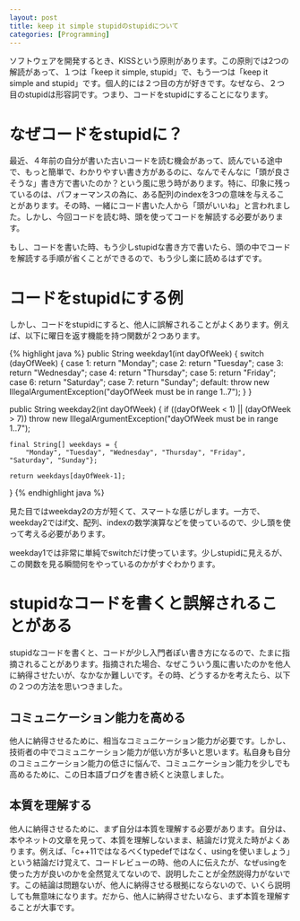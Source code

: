 ```yaml
---
layout: post
title: keep it simple stupidのstupidについて
categories: [Programming]
---
```

ソフトウェアを開発するとき、KISSという原則があります。この原則では2つの解読があって、１つは「keep it simple, stupid」で、もう一つは「keep it simple and stupid」です。個人的には２つ目の方が好きです。なぜなら、２つ目のstupidは形容詞です。つまり、コードをstupidにすることになります。

# なぜコードをstupidに？
最近、４年前の自分が書いた古いコードを読む機会があって、読んでいる途中で、もっと簡単で、わかりやすい書き方があるのに、なんでそんなに「頭が良さそうな」書き方で書いたのか？という風に思う時があります。特に、印象に残っているのは、パフォーマンスの為に、ある配列のindexを3つの意味を与えることがあります。その時、一緒にコード書いた人から「頭がいいね」と言われました。しかし、今回コードを読む時、頭を使ってコードを解読する必要があります。

もし、コードを書いた時、もう少しstupidな書き方で書いたら、頭の中でコードを解読する手順が省くことができるので、もう少し楽に読めるはずです。

# コードをstupidにする例
しかし、コードをstupidにすると、他人に誤解されることがよくあります。例えば、以下に曜日を返す機能を持つ関数が２つあります。

{% highlight java %}
public String weekday1(int dayOfWeek)
{
    switch (dayOfWeek)
    {
        case 1: return "Monday";
        case 2: return "Tuesday";
        case 3: return "Wednesday";
        case 4: return "Thursday";
        case 5: return "Friday";
        case 6: return "Saturday";
        case 7: return "Sunday";
        default: throw new IllegalArgumentException("dayOfWeek must be in range 1..7");
    }
}
 
public String weekday2(int dayOfWeek)
{
    if ((dayOfWeek < 1) || (dayOfWeek > 7))
        throw new IllegalArgumentException("dayOfWeek must be in range 1..7");
 
    final String[] weekdays = {
        "Monday", "Tuesday", "Wednesday", "Thursday", "Friday", "Saturday", "Sunday"};
 
    return weekdays[dayOfWeek-1];
}
{% endhighlight java %}

見た目ではweekday2の方が短くて、スマートな感じがします。一方で、weekday2ではif文、配列、indexの数学演算などを使っているので、少し頭を使って考える必要があります。

weekday1では非常に単純でswitchだけ使っています。少しstupidに見えるが、この関数を見る瞬間何をやっているのかがすぐわかります。

# stupidなコードを書くと誤解されることがある
stupidなコードを書くと、コードが少し入門者ぽい書き方になるので、たまに指摘されることがあります。指摘された場合、なぜこういう風に書いたのかを他人に納得させたいが、なかなか難しいです。その時、どうするかを考えたら、以下の２つの方法を思いつきました。

## コミュニケーション能力を高める
他人に納得させるために、相当なコミュニケーション能力が必要です。しかし、技術者の中でコミュニケーション能力が低い方が多いと思います。私自身も自分のコミュニケーション能力の低さに悩んで、コミュニケーション能力を少しでも高めるために、この日本語ブログを書き続くと決意しました。

## 本質を理解する
他人に納得させるために、まず自分は本質を理解する必要があります。自分は、本やネットの文章を見って、本質を理解しないまま、結論だけ覚えた時がよくあります。例えば、「c++11ではなるべくtypedefではなく、usingを使いましょう」という結論だけ覚えて、コードレビューの時、他の人に伝えたが、なぜusingを使った方が良いのかを全然覚えてないので、説明したことが全然説得力がないです。この結論は問題ないが、他人に納得させる根拠にならないので、いくら説明しても無意味になります。だから、他人に納得させたいなら、まず本質を理解することが大事です。


